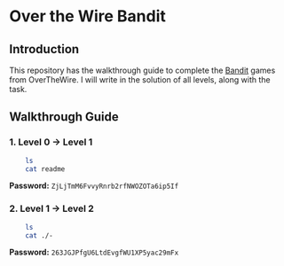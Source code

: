 # Over the Wire Bandit

## Introduction

This repository has the walkthrough guide to complete the [Bandit](https://overthewire.org/wargames/bandit/) games from OverTheWire.
I will write in the solution of all levels, along with the task.

## Walkthrough Guide

### **1. Level 0 -> Level 1**

```bash
    ls
    cat readme
```
**Password:** ```ZjLjTmM6FvvyRnrb2rfNWOZOTa6ip5If```

### **2. Level 1 -> Level 2**

```bash
    ls
    cat ./-
```
**Password:** ```263JGJPfgU6LtdEvgfWU1XP5yac29mFx```
